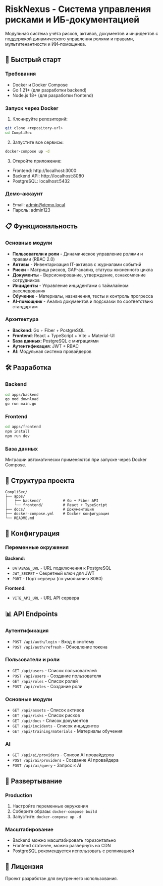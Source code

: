 # RiskNexus - Система управления рисками и ИБ-документацией

Модульная система учёта рисков, активов, документов и инцидентов с поддержкой динамического управления ролями и правами, мультитенантности и ИИ-помощника.

## 🚀 Быстрый старт

### Требования
- Docker и Docker Compose
- Go 1.21+ (для разработки backend)
- Node.js 18+ (для разработки frontend)

### Запуск через Docker

1. Клонируйте репозиторий:
```bash
git clone <repository-url>
cd CompliSec
```

2. Запустите все сервисы:
```bash
docker-compose up -d
```

3. Откройте приложение:
- Frontend: http://localhost:3000
- Backend API: http://localhost:8080
- PostgreSQL: localhost:5432

### Демо-аккаунт
- Email: admin@demo.local
- Пароль: admin123

## 📋 Функциональность

### Основные модули
- **Пользователи и роли** - Динамическое управление ролями и правами (RBAC 2.0)
- **Активы** - Инвентаризация IT-активов с журналами событий
- **Риски** - Матрица рисков, GAP-анализ, статусы жизненного цикла
- **Документы** - Версионирование, утверждение, ознакомление сотрудников
- **Инциденты** - Управление инцидентами с таймлайном расследования
- **Обучение** - Материалы, назначения, тесты и контроль прогресса
- **AI-помощник** - Анализ документов и подсказки по соответствию стандартам

### Архитектура
- **Backend**: Go + Fiber + PostgreSQL
- **Frontend**: React + TypeScript + Vite + Material-UI
- **База данных**: PostgreSQL с миграциями
- **Аутентификация**: JWT + RBAC
- **AI**: Модульная система провайдеров

## 🛠 Разработка

### Backend
```bash
cd apps/backend
go mod download
go run main.go
```

### Frontend
```bash
cd apps/frontend
npm install
npm run dev
```

### База данных
Миграции автоматически применяются при запуске через Docker Compose.

## 📁 Структура проекта

```
CompliSec/
├── apps/
│   ├── backend/          # Go + Fiber API
│   └── frontend/         # React + TypeScript
├── docs/                 # Документация
├── docker-compose.yml    # Docker конфигурация
└── README.md
```

## 🔧 Конфигурация

### Переменные окружения

**Backend:**
- `DATABASE_URL` - URL подключения к PostgreSQL
- `JWT_SECRET` - Секретный ключ для JWT
- `PORT` - Порт сервера (по умолчанию 8080)

**Frontend:**
- `VITE_API_URL` - URL API сервера

## 📊 API Endpoints

### Аутентификация
- `POST /api/auth/login` - Вход в систему
- `POST /api/auth/refresh` - Обновление токена

### Пользователи и роли
- `GET /api/users` - Список пользователей
- `POST /api/users` - Создание пользователя
- `GET /api/roles` - Список ролей
- `POST /api/roles` - Создание роли

### Основные модули
- `GET /api/assets` - Список активов
- `GET /api/risks` - Список рисков
- `GET /api/docs` - Список документов
- `GET /api/incidents` - Список инцидентов
- `GET /api/training/materials` - Материалы обучения

### AI
- `GET /api/ai/providers` - Список AI провайдеров
- `POST /api/ai/providers` - Создание AI провайдера
- `POST /api/ai/query` - Запрос к AI

## 🚀 Развертывание

### Production
1. Настройте переменные окружения
2. Соберите образы: `docker-compose build`
3. Запустите: `docker-compose up -d`

### Масштабирование
- Backend можно масштабировать горизонтально
- Frontend статичен, можно развернуть на CDN
- PostgreSQL рекомендуется использовать с репликацией

## 📝 Лицензия

Проект разработан для внутреннего использования.
